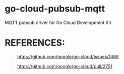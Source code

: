 # go-cloud-pubsub-mqtt

MQTT pubsub driver for Go Cloud Development Kit

# REFERENCES:

> https://github.com/google/go-cloud/issues/1466

> https://github.com/google/go-cloud/pull/2751
